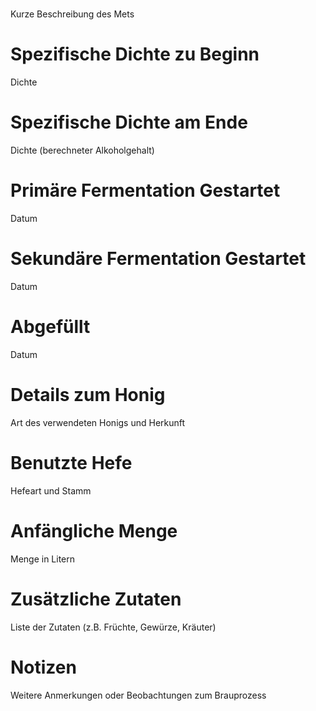 # <NAME DES METS>
Kurze Beschreibung des Mets

# Spezifische Dichte zu Beginn
Dichte

# Spezifische Dichte am Ende
Dichte (berechneter Alkoholgehalt)

# Primäre Fermentation Gestartet
Datum

# Sekundäre Fermentation Gestartet
Datum

# Abgefüllt
Datum

# Details zum Honig
Art des verwendeten Honigs und Herkunft

# Benutzte Hefe
Hefeart und Stamm

# Anfängliche Menge
Menge in Litern

# Zusätzliche Zutaten
Liste der Zutaten (z.B. Früchte, Gewürze, Kräuter)

# Notizen
Weitere Anmerkungen oder Beobachtungen zum Brauprozess